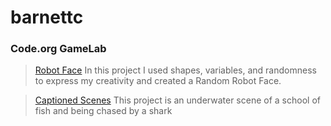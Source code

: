 # barnettc
### Code.org GameLab

>[Robot Face](https//barnettc27.github.io/RobotFace/)
>In this project I used shapes, variables, and randomness to express my creativity and created a Random Robot Face.

>[Captioned Scenes](https://studio.code.org/s/csd3-2023/lessons/11/levels/5)
>This project is an underwater scene of a school of fish and being chased by a shark
